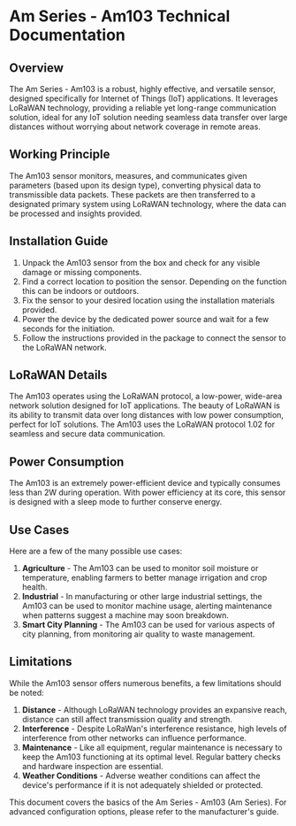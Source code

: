 # Am Series - Am103 Technical Documentation

## Overview 
The Am Series - Am103 is a robust, highly effective, and versatile sensor, designed specifically for Internet of Things (IoT) applications. It leverages LoRaWAN technology, providing a reliable yet long-range communication solution, ideal for any IoT solution needing seamless data transfer over large distances without worrying about network coverage in remote areas. 

## Working Principle 
The Am103 sensor monitors, measures, and communicates given parameters (based upon its design type), converting physical data to transmissible data packets. These packets are then transferred to a designated primary system using LoRaWAN technology, where the data can be processed and insights provided. 

## Installation Guide 
1. Unpack the Am103 sensor from the box and check for any visible damage or missing components. 
2. Find a correct location to position the sensor. Depending on the function this can be indoors or outdoors.
3. Fix the sensor to your desired location using the installation materials provided.
4. Power the device by the dedicated power source and wait for a few seconds for the initiation.
5. Follow the instructions provided in the package to connect the sensor to the LoRaWAN network. 

## LoRaWAN Details 
The Am103 operates using the LoRaWAN protocol, a low-power, wide-area network solution designed for IoT applications. The beauty of LoRaWAN is its ability to transmit data over long distances with low power consumption, perfect for IoT solutions. The Am103 uses the LoRaWAN protocol 1.02 for seamless and secure data communication. 

## Power Consumption 
The Am103 is an extremely power-efficient device and typically consumes less than 2W during operation. With power efficiency at its core, this sensor is designed with a sleep mode to further conserve energy.

## Use Cases 
Here are a few of the many possible use cases: 
1. **Agriculture** - The Am103 can be used to monitor soil moisture or temperature, enabling farmers to better manage irrigation and crop health.
2. **Industrial** - In manufacturing or other large industrial settings, the Am103 can be used to monitor machine usage, alerting maintenance when patterns suggest a machine may soon breakdown.
3. **Smart City Planning** - The Am103 can be used for various aspects of city planning, from monitoring air quality to waste management.

## Limitations 
While the Am103 sensor offers numerous benefits, a few limitations should be noted:
1. **Distance** - Although LoRaWAN technology provides an expansive reach, distance can still affect transmission quality and strength.
2. **Interference** - Despite LoRaWan's interference resistance, high levels of interference from other networks can influence performance.
3. **Maintenance** - Like all equipment, regular maintenance is necessary to keep the Am103 functioning at its optimal level. Regular battery checks and hardware inspection are essential.
4. **Weather Conditions** - Adverse weather conditions can affect the device's performance if it is not adequately shielded or protected. 

This document covers the basics of the Am Series - Am103 (Am Series). For advanced configuration options, please refer to the manufacturer's guide.